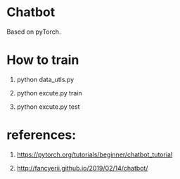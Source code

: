 # Chatbot
  Based on pyTorch.

# How to train
1. python data_utls.py

2. python excute.py train  

3. python excute.py test

# references:
1. https://pytorch.org/tutorials/beginner/chatbot_tutorial

2. http://fancyerii.github.io/2019/02/14/chatbot/
